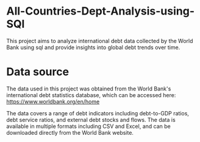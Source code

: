 # All-Countries-Dept-Analysis-using-SQl

This project aims to analyze international debt data collected by the World Bank using sql and provide insights into global debt trends over time.

# Data source

The data used in this project was obtained from the World Bank's international debt statistics database, which can be accessed here: https://www.worldbank.org/en/home

The data covers a range of debt indicators including debt-to-GDP ratios, debt service ratios, and external debt stocks and flows. The data is available in multiple formats including CSV and Excel, and can be downloaded directly from the World Bank website.
